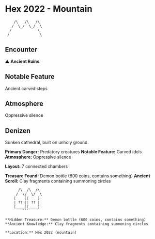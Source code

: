 # Hex 2022 - Mountain
```
    /\   /\   /\
   /  \_/  \_/  \
  /            \
 /              \
```

## Encounter

▲ **Ancient Ruins**

## Notable Feature

Ancient carved steps

## Atmosphere

Oppressive silence

## Denizen

Sunken cathedral, built on unholy ground.

**Primary Danger:** Predatory creatures
**Notable Feature:** Carved idols
**Atmosphere:** Oppressive silence

**Layout:** 7 connected chambers

**Treasure Found:** Demon bottle (600 coins, contains something)
**Ancient Scroll:** Clay fragments containing summoning circles


```
      /\  /\  /\
     /  \/  \/  \
    [    ][    ]
    | ?? || ?? |
    [____][____]
        ```

**Hidden Treasure:** Demon bottle (600 coins, contains something)
**Ancient Knowledge:** Clay fragments containing summoning circles

**Location:** Hex 2022 (mountain)

